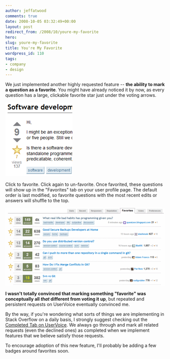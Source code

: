 ```yaml
---
author: jeffatwood
comments: true
date: 2008-10-05 03:32:49+00:00
layout: post
redirect_from: /2008/10/youre-my-favorite
hero: 
slug: youre-my-favorite
title: You're My Favorite
wordpress_id: 110
tags:
- company
- design
---
```



We just implemented another highly requested feature -- **the ability to mark a question as a favorite**. You might have already noticed it by now, as every question has a large, clickable favorite star just under the voting arrows.



![stackoverflow-favorites-closeup](/images/wordpress/stackoverflow-favorites-closeup.png)



Click to favorite. Click again to un-favorite. Once favorited, these questions will show up in the "Favorites" tab on your user profile page. The default order is last modified, so favorite questions with the most recent edits or answers will shuffle to the top.



![stackoverflow-favorites](/images/wordpress/stackoverflow-favorites.png)



**I wasn't totally convinced that marking something "favorite" was conceptually all _that_ different from voting it up**, but repeated and persistent requests on UserVoice eventually convinced me.



By the way, if you're wondering what sorts of things we are implementing in Stack Overflow on a daily basis, I strongly suggest checking out the [Completed Tab on UserVoice](http://stackoverflow.uservoice.com/pages/general/suggestions/filter/completed). We always go through and mark all related requests (even the declined ones) as completed when we implement features that we believe satisfy those requests.



To encourage adoption of this new feature, I'll probably be adding a few badges around favorites soon.

